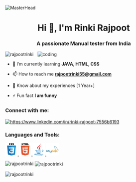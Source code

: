 ![MasterHead](https://user-images.githubusercontent.com/66934377/223913733-deb1d974-787d-43c4-b60d-eff538aa161e.gif)
<h1 align="center">Hi 👋, I'm Rinki Rajpoot</h1>
<h3 align="center">A passionate Manual tester from India</h3>
<img align="right" alt="coding" width="400" src="https://cdn.hashnode.com/res/hashnode/image/upload/v1595331045788/7DTc5AKaw.gif?auto=format,compress&gif-q=60&format=webm">
<p align="left"> <img src="https://komarev.com/ghpvc/?username=rajpootrinki&label=Profile%20views&color=0e75b6&style=flat" alt="rajpootrinki" /> </p>

- 🌱 I’m currently learning **JAVA, HTML, CSS**

- 📫 How to reach me **rajpootrinki55@gmail.com**

- 📄 Know about my experiences [1 Year+]

- ⚡ Fun fact **I am funny**

<h3 align="left">Connect with me:</h3>
<p align="left">
<a href="https://www.linkedin.com/in/rinki-rajpoot-7556b6193" target="blank"><img align="center" src="https://raw.githubusercontent.com/rahuldkjain/github-profile-readme-generator/master/src/images/icons/Social/linked-in-alt.svg" alt="https://www.linkedin.com/in/rinki-rajpoot-7556b6193" height="30" width="40" /></a>
</p>

<h3 align="left">Languages and Tools:</h3>
<p align="left"> <a href="https://www.w3schools.com/css/" target="_blank" rel="noreferrer"> <img src="https://raw.githubusercontent.com/devicons/devicon/master/icons/css3/css3-original-wordmark.svg" alt="css3" width="40" height="40"/> </a> <a href="https://www.w3.org/html/" target="_blank" rel="noreferrer"> <img src="https://raw.githubusercontent.com/devicons/devicon/master/icons/html5/html5-original-wordmark.svg" alt="html5" width="40" height="40"/> </a> <a href="https://www.java.com" target="_blank" rel="noreferrer"> <img src="https://raw.githubusercontent.com/devicons/devicon/master/icons/java/java-original.svg" alt="java" width="40" height="40"/> </a> <a href="https://www.mysql.com/" target="_blank" rel="noreferrer"> <img src="https://raw.githubusercontent.com/devicons/devicon/master/icons/mysql/mysql-original-wordmark.svg" alt="mysql" width="40" height="40"/> </a> </p>

<p><img align="left" src="https://github-readme-stats.vercel.app/api/top-langs?username=rajpootrinki&show_icons=true&locale=en&layout=compact" alt="rajpootrinki" /></p>

<p>&nbsp;<img align="center" src="https://github-readme-stats.vercel.app/api?username=rajpootrinki&show_icons=true&locale=en" alt="rajpootrinki" /></p>

<p><img align="center" src="https://github-readme-streak-stats.herokuapp.com/?user=rajpootrinki&" alt="rajpootrinki" /></p>
